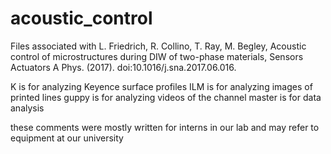 # acoustic_control

Files associated with 
L. Friedrich, R. Collino, T. Ray, M. Begley, Acoustic control of microstructures during DIW of two-phase materials, Sensors Actuators A Phys. (2017). doi:10.1016/j.sna.2017.06.016.

K is for analyzing Keyence surface profiles
ILM is for analyzing images of printed lines
guppy is for analyzing videos of the channel
master is for data analysis

these comments were mostly written for interns in our lab and may refer to equipment at our university
